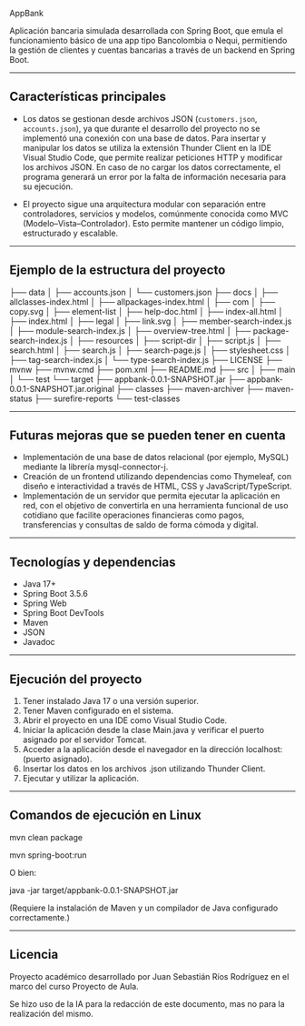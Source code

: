 AppBank

Aplicación bancaria simulada desarrollada con Spring Boot, que emula el funcionamiento básico de una app tipo Bancolombia o Nequi, permitiendo la gestión de clientes y cuentas bancarias a través de un backend en Spring Boot.

---

## Características principales

- Los datos se gestionan desde archivos JSON (`customers.json`, `accounts.json`), ya que durante el desarrollo del proyecto no se implementó una conexión con una base de datos.
  Para insertar y manipular los datos se utiliza la extensión Thunder Client en la IDE Visual Studio Code, que permite realizar peticiones HTTP y modificar los archivos JSON.
  En caso de no cargar los datos correctamente, el programa generará un error por la falta de información necesaria para su ejecución.

- El proyecto sigue una arquitectura modular con separación entre controladores, servicios y modelos, comúnmente conocida como MVC (Modelo–Vista–Controlador).
  Esto permite mantener un código limpio, estructurado y escalable.

---

## Ejemplo de la estructura del proyecto

├── data
│   ├── accounts.json
│   └── customers.json
├── docs
│   ├── allclasses-index.html
│   ├── allpackages-index.html
│   ├── com
│   ├── copy.svg
│   ├── element-list
│   ├── help-doc.html
│   ├── index-all.html
│   ├── index.html
│   ├── legal
│   ├── link.svg
│   ├── member-search-index.js
│   ├── module-search-index.js
│   ├── overview-tree.html
│   ├── package-search-index.js
│   ├── resources
│   ├── script-dir
│   ├── script.js
│   ├── search.html
│   ├── search.js
│   ├── search-page.js
│   ├── stylesheet.css
│   ├── tag-search-index.js
│   └── type-search-index.js
├── LICENSE
├── mvnw
├── mvnw.cmd
├── pom.xml
├── README.md
├── src
│   ├── main
│   └── test
└── target
    ├── appbank-0.0.1-SNAPSHOT.jar
    ├── appbank-0.0.1-SNAPSHOT.jar.original
    ├── classes
    ├── maven-archiver
    ├── maven-status
    ├── surefire-reports
    └── test-classes

---

## Futuras mejoras que se pueden tener en cuenta

- Implementación de una base de datos relacional (por ejemplo, MySQL) mediante la librería mysql-connector-j.
- Creación de un frontend utilizando dependencias como Thymeleaf, con diseño e interactividad a través de HTML, CSS y JavaScript/TypeScript.
- Implementación de un servidor que permita ejecutar la aplicación en red, con el objetivo de convertirla en una herramienta funcional de uso cotidiano que facilite operaciones financieras como pagos, transferencias y consultas de saldo de forma cómoda y digital.

---

## Tecnologías y dependencias

- Java 17+
- Spring Boot 3.5.6
- Spring Web
- Spring Boot DevTools
- Maven
- JSON
- Javadoc

---

## Ejecución del proyecto

1. Tener instalado Java 17 o una versión superior.
2. Tener Maven configurado en el sistema.
3. Abrir el proyecto en una IDE como Visual Studio Code.
4. Iniciar la aplicación desde la clase Main.java y verificar el puerto asignado por el servidor Tomcat.
5. Acceder a la aplicación desde el navegador en la dirección localhost:(puerto asignado).
6. Insertar los datos en los archivos .json utilizando Thunder Client.
7. Ejecutar y utilizar la aplicación.

---

## Comandos de ejecución en Linux

mvn clean package

mvn spring-boot:run

O bien:

java -jar target/appbank-0.0.1-SNAPSHOT.jar

(Requiere la instalación de Maven y un compilador de Java configurado correctamente.)

---

## Licencia

Proyecto académico desarrollado por Juan Sebastián Ríos Rodríguez 
en el marco del curso Proyecto de Aula.

Se hizo uso de la IA para la redacción de este documento, mas no para la realización del mismo.
